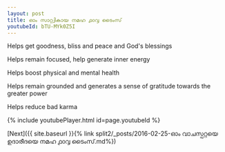 ```yaml
---
layout: post
title: ഓം സാറ്റ്വികായ നമഹ ൧൦൮ ടൈംസ്
youtubeId: bTU-MYk0Z5I
---
```

 
 
Helps get goodness, bliss and peace and God's blessings
 
Helps remain focused, help generate inner energy 
 
Helps boost physical and mental health 
 
Helps remain grounded and generates a sense of gratitude towards the greater power 
 
Helps reduce bad karma
 
 
 
 


{% include youtubePlayer.html id=page.youtubeId %}
 
[Next]({{ site.baseurl }}{% link  split2/_posts/2016-02-25-ഓം വാചസ്പറ്റയെ ഉദാരീദയെ നമഹ ൧൦൮ ടൈംസ്.md%})
 
